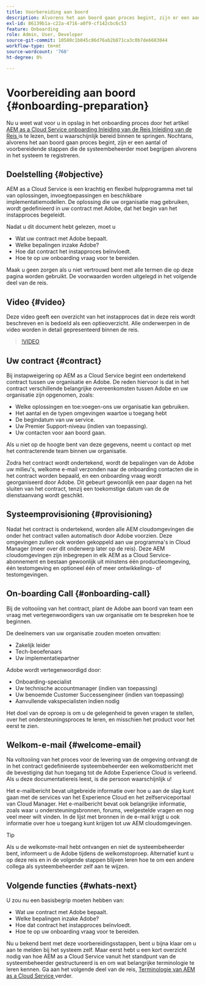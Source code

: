 ```yaml
---
title: Voorbereiding aan boord
description: Alvorens het aan boord gaan proces begint, zijn er een aantal of voorbereidende stappen die de systeembeheerder moet begrijpen alvorens in het systeem te registreren.
exl-id: 86139b1a-c22a-4716-a0f9-cf142cbc6c53
feature: Onboarding
role: Admin, User, Developer
source-git-commit: 10580c1b045c86d76ab2b871ca3c0b7de6683044
workflow-type: tm+mt
source-wordcount: '760'
ht-degree: 0%

---
```


# Voorbereiding aan boord {#onboarding-preparation}

Nu u weet wat voor u in opslag in het onboarding proces door het artikel [ AEM as a Cloud Service onboarding Inleiding van de Reis Inleiding van de Reis ](overview.md) is te lezen, bent u waarschijnlijk bereid binnen te springen. Nochtans, alvorens het aan boord gaan proces begint, zijn er een aantal of voorbereidende stappen die de systeembeheerder moet begrijpen alvorens in het systeem te registreren.

## Doelstelling {#objective}

AEM as a Cloud Service is een krachtig en flexibel hulpprogramma met tal van oplossingen, invoegtoepassingen en beschikbare implementatiemodellen. De oplossing die uw organisatie mag gebruiken, wordt gedefinieerd in uw contract met Adobe, dat het begin van het instapproces begeleidt.

Nadat u dit document hebt gelezen, moet u

* Wat uw contract met Adobe bepaalt.
* Welke bepalingen inzake Adobe?
* Hoe dat contract het instapproces beïnvloedt.
* Hoe te op uw onboarding vraag voor te bereiden.

Maak u geen zorgen als u niet vertrouwd bent met alle termen die op deze pagina worden gebruikt. De voorwaarden worden uitgelegd in het volgende deel van de reis.

## Video {#video}

Deze video geeft een overzicht van het instapproces dat in deze reis wordt beschreven en is bedoeld als een optieoverzicht. Alle onderwerpen in de video worden in detail gepresenteerd binnen de reis.

>[!VIDEO](https://video.tv.adobe.com/v/336959/?quality=12&learn=on)

## Uw contract {#contract}

Bij instapweigering op AEM as a Cloud Service begint een ondertekend contract tussen uw organisatie en Adobe. De reden hiervoor is dat in het contract verschillende belangrijke overeenkomsten tussen Adobe en uw organisatie zijn opgenomen, zoals:

* Welke oplossingen en toe:voegen-ons uw organisatie kan gebruiken.
* Het aantal en de typen omgevingen waartoe u toegang hebt
* De begindatum van uw service.
* Uw Premier Support-niveau (indien van toepassing).
* Uw contacten voor aan boord gaan.

Als u niet op de hoogte bent van deze gegevens, neemt u contact op met het contracterende team binnen uw organisatie.

Zodra het contract wordt ondertekend, wordt de bepalingen van de Adobe uw milieu&#39;s, welkome e-mail verzonden naar de onboarding contacten die in het contract worden bepaald, en een onboarding vraag wordt georganiseerd door Adobe. Dit gebeurt gewoonlijk een paar dagen na het sluiten van het contract, tenzij een toekomstige datum van de de dienstaanvang wordt geschikt.

## Systeemprovisioning {#provisioning}

Nadat het contract is ondertekend, worden alle AEM cloudomgevingen die onder het contract vallen automatisch door Adobe voorzien. Deze omgevingen zullen ook worden gekoppeld aan uw programma&#39;s in Cloud Manager (meer over dit onderwerp later op de reis). Deze AEM cloudomgevingen zijn inbegrepen in elk AEM as a Cloud Service-abonnement en bestaan gewoonlijk uit minstens één productieomgeving, één testomgeving en optioneel één of meer ontwikkelings- of testomgevingen.

## On-boarding Call {#onboarding-call}

Bij de voltooiing van het contract, plant de Adobe aan boord van team een vraag met vertegenwoordigers van uw organisatie om te bespreken hoe te beginnen.

De deelnemers van uw organisatie zouden moeten omvatten:

* Zakelijk leider
* Tech-beoefenaars
* Uw implementatiepartner

Adobe wordt vertegenwoordigd door:

* Onboarding-specialist
* Uw technische accountmanager (indien van toepassing)
* Uw benoemde Customer Successengineer (indien van toepassing)
* Aanvullende vakspecialisten indien nodig

Het doel van de oproep is om u de gelegenheid te geven vragen te stellen, over het ondersteuningsproces te leren, en misschien het product voor het eerst te zien.

## Welkom-e-mail {#welcome-email}

Na voltooiing van het proces voor de levering van de omgeving ontvangt de in het contract gedefinieerde systeembeheerder een welkomstbericht met de bevestiging dat hun toegang tot de Adobe Experience Cloud is verleend. Als u deze documentatiereis leest, is die persoon waarschijnlijk u!

Het e-mailbericht bevat uitgebreide informatie over hoe u aan de slag kunt gaan met de services van het Experience Cloud en het zelfserviceportaal van Cloud Manager. Het e-mailbericht bevat ook belangrijke informatie, zoals waar u ondersteuningsbronnen, forums, veelgestelde vragen en nog veel meer wilt vinden. In de lijst met bronnen in de e-mail krijgt u ook informatie over hoe u toegang kunt krijgen tot uw AEM cloudomgevingen.

>[!TIP]
>
>Als u de welkomste-mail hebt ontvangen en niet de systeembeheerder bent, informeert u de Adobe tijdens de welkomstoproep. Alternatief kunt u op deze reis en in de volgende stappen blijven leren hoe te om een andere collega als systeembeheerder zelf aan te wijzen.

## Volgende functies {#whats-next}

U zou nu een basisbegrip moeten hebben van:

* Wat uw contract met Adobe bepaalt.
* Welke bepalingen inzake Adobe?
* Hoe dat contract het instapproces beïnvloedt.
* Hoe te op uw onboarding vraag voor te bereiden.

Nu u bekend bent met deze voorbereidingsstappen, bent u bijna klaar om u aan te melden bij het systeem zelf. Maar eerst hebt u een kort overzicht nodig van hoe AEM as a Cloud Service vanuit het standpunt van de systeembeheerder gestructureerd is en om wat belangrijke terminologie te leren kennen. Ga aan het volgende deel van de reis, [ Terminologie van AEM as a Cloud Service ](terminology.md) verder.
